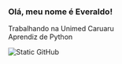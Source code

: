 ### Olá, meu nome é Everaldo!

<p>Trabalhando na Unimed Caruaru<br/> Aprendiz de Python</p>

<img src="https://img.shields.io/static/v1?label=Overview&message=Everaldo Ferreira&color=f8efd4&style=for-the-badge&logo=GitHub" alt="Static GitHub">
